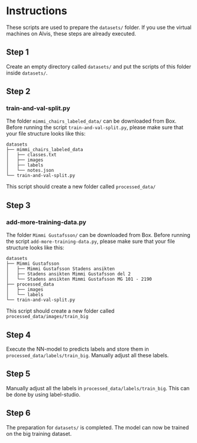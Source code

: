 # Instructions
These scripts are used to prepare the `datasets/` folder. If you use the virtual machines on Alvis, these steps are already executed.

## Step 1
Create an empty directory called `datasets/` and put the scripts of this folder inside `datasets/`.

## Step 2
### train-and-val-split.py
The folder `mimmi_chairs_labeled_data/` can be downloaded from Box. Before running the script `train-and-val-split.py`, please make sure that your file structure looks like this:

```
datasets
├── mimmi_chairs_labeled_data
│   ├── classes.txt
│   ├── images
│   ├── labels
│   └── notes.json
└── train-and-val-split.py
```
This script should create a new folder called `processed_data/`

## Step 3
### add-more-training-data.py
The folder `Mimmi Gustafsson/` can be downloaded from Box. Before running the script `add-more-training-data.py`, please make sure that your file structure looks like this:

```
datasets
├── Mimmi Gustafsson
│   ├── Mimmi Gustafsson Stadens ansikten
│   ├── Stadens ansikten Mimmi Gustafsson del 2
│   └── Stadens ansikten Mimmi Gustafsson MG 101 - 2190
├── processed_data
│   ├── images
│   └── labels
└── train-and-val-split.py
```
This script should create a new folder called `processed_data/images/train_big`

## Step 4
Execute the NN-model to predicts labels and store them in `processed_data/labels/train_big`. Manually adjust all these labels.

## Step 5
Manually adjust all the labels in `processed_data/labels/train_big`. This can be done by using label-studio.

## Step 6
The preparation for `datasets/` is completed. The model can now be trained on the big training dataset.